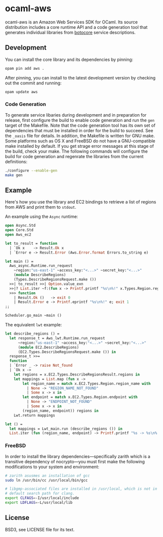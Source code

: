 # ocaml-aws

ocaml-aws is an Amazon Web Services SDK for OCaml. Its source distribution
includes a core runtime API and a code generation tool that generates
individual libraries from [botocore][] service descriptions.

[botocore]: https://github.com/boto/botocore

## Development

You can install the core library and its dependencies by pinning:

```bash
opam pin add aws .
```

After pinning, you can install to the latest development version by checking
out the commit and running:

```bash
opam update aws
```

### Code Generation

To generate service libaries during development and in preparation for release,
first configure the build to enable code generation and run the `gen` target of
the Makefile. Note that the code generation tool has its own set of
dependencies that must be installed in order for the build to succeed. See the
`_oasis` file for details. In addition, the Makefile is written for GNU make.
Some platforms such as OS X and FreeBSD do not have a GNU-compatible make
installed by default. If you get strage error messages at this stage of the
build, check your make. The following commands will configure the build for
code generation and regenrate the libraries from the current definitions:

```bash
./configure --enable-gen
make gen
```

## Example

Here's how you use the library and EC2 bindings to retrieve a list of regions
from AWS and print them to `stdout`.

An example using the `Async` runtime:

```ocaml
open Async.Std
open Core.Std
open Aws_ec2

let to_result = function
  | `Ok x    -> Result.Ok x
  | `Error e -> Result.Error (Aws.Error.format Errors.to_string e)

let main () =
  Aws_async.Runtime.run_request
    ~region:"us-east-1" ~access_key:"<...>" ~secret_key:"<...>"
    (module DescribeRegions)
    (Types.DescribeRegionsRequest.make ())
  >>| to_result >>| Option.value_exn
  >>|? List.iter ~f:(fun x -> Printf.printf "%s\n%!" x.Types.Region.region_name)
  >>> function
    | Result.Ok ()   -> exit 0
    | Result.Error e -> Printf.eprintf "%s\n%!" e; exit 1
;;

Scheduler.go_main ~main ()
```

The equivalent `lwt` example:

```ocaml
let describe_regions () =
  let response_t = Aws_lwt.Runtime.run_request
      ~region:"us-east-1" ~access_key:"<...>" ~secret_key:"<...>"
      (module EC2.DescribeRegions)
      (EC2.Types.DescribeRegionsRequest.make ()) in
  response_t >>=
  function
  | `Error _ -> raise Not_found
  | `Ok x ->
    let regions = x.EC2.Types.DescribeRegionsResult.regions in
    let mappings = List.map (fun x ->
        let region_name = match x.EC2.Types.Region.region_name with
          | None -> "REGION_NAME_NOT_FOUND"
          | Some x -> x in
        let endpoint = match x.EC2.Types.Region.endpoint with
          | None -> "ENDPOINT_NOT_FOUND"
          | Some x -> x in
        (region_name, endpoint)) regions in
    Lwt.return mappings

let () =
  let mappings = Lwt_main.run (describe_regions ()) in
  List.iter (fun (region_name, endpoint) -> Printf.printf "%s -> %s\n%!" region_name endpoint) mappings

```

### FreeBSD

In order to install the library dependencies&mdash;specifically zarith which is
a transitive dependency of nocrypto&mdash;you must first make the following
modifications to your system and environment:

```bash
# zarith asusmes an installation of gcc
sudo ln /usr/bin/cc /usr/local/bin/gcc

# libgmp-associated files are installed in /usr/local, which is not in the
# default search path for clang.
export CLFAGS=-I/usr/local/include
export LDFLAGS=-L/usr/local/lib
```

## License

BSD3, see LICENSE file for its text.
